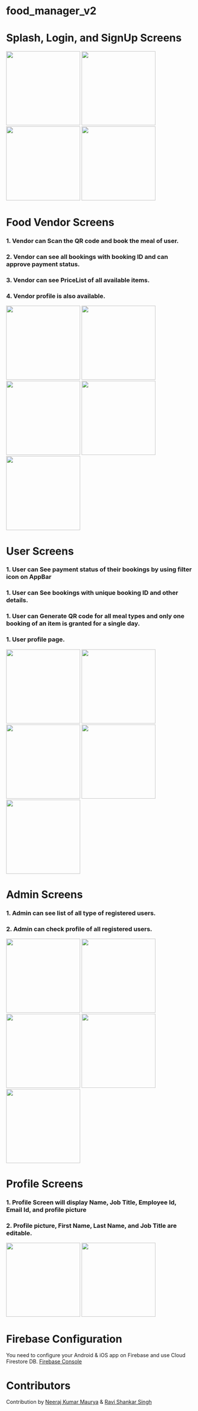 # food_manager_v2

Splash, Login, and SignUp Screens
====
<img src="assets/images/0.png" width="200"/> <img src="assets/images/1.png" width="200"/> <img src="assets/images/1.1.png" width="200"/> <img src="assets/images/2.png" width="200"/>

Food Vendor Screens
====
### 1. Vendor can Scan the QR code and book the meal of user.
### 2. Vendor can see all bookings with booking ID and can approve payment status.
### 3. Vendor can see PriceList of all available items.
### 4. Vendor profile is also available.

<img src="assets/images/9.png" width="200"/> <img src="assets/images/9.1.png" width="200"/> <img src="assets/images/10.png" width="200"/> <img src="assets/images/10.1.png" width="200"/> <img src="assets/images/11.png" width="200"/>

User Screens
====

### 1. User can See payment status of their bookings by using filter icon on AppBar
### 1. User can See bookings with unique booking ID and other details.
### 1. User can Generate QR code for all meal types and only one booking of an item is granted for a single day.
### 1. User profile page.

<img src="assets/images/3.png" width="200"/> <img src="assets/images/3.1.png" width="200"/> <img src="assets/images/4.png" width="200"/> <img src="assets/images/5.png" width="200"/> <img src="assets/images/6.png" width="200"/>

Admin Screens
====
### 1. Admin can see list of all type of registered users.
### 2. Admin can check profile of all registered users.

<img src="assets/images/12.png" width="200"/> <img src="assets/images/13.png" width="200"/> <img src="assets/images/14.png" width="200"/> <img src="assets/images/15.png" width="200"/> <img src="assets/images/16.png" width="200"/>

Profile Screens
====
### 1. Profile Screen will display Name, Job Title, Employee Id, Email Id, and profile picture
### 2. Profile picture, First Name, Last Name, and Job Title are editable.

<img src="assets/images/7.png" width="200"/> <img src="assets/images/8.png" width="200"/>

Firebase Configuration
====
You need to configure your Android & iOS app on Firebase and use Cloud Firestore DB.
[Firebase Console](https://console.firebase.google.com) 

Contributors
====
Contribution by [Neeraj Kumar Maurya](https://github.com/neerajmaurya250) & [Ravi Shankar Singh](https://about.me/itsravishankarsingh)


